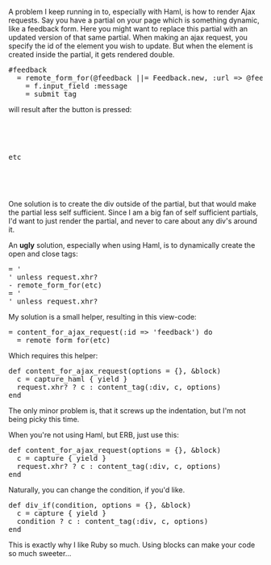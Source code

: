 A problem I keep running in to, especially with Haml, is how to render Ajax requests. Say you have a partial on your page which is something dynamic, like a feedback form. Here you might want to replace this partial with an updated version of that same partial. When making an ajax request, you specify the id of the element you wish to update. But when the element is created inside the partial, it gets rendered double.<!--more-->

<pre lang="rails">
#feedback
  = remote_form_for(@feedback ||= Feedback.new, :url => @feedback, :update => 'feedback') do |f|
    = f.input_field :message
    = submit_tag
</pre>

will result after the button is pressed:

<pre lang="rails">
<div id="feedback">
  <div id="feedback">
    <form>etc
  </div>
</div>
</pre>

One solution is to create the div outside of the partial, but that would make the partial less self sufficient. Since I am a big fan of self sufficient partials, I'd want to just render the partial, and never to care about any div's around it.

An <strong>ugly</strong> solution, especially when using Haml, is to dynamically create the open and close tags:

<pre lang="rails">
= '<div id="feedback">' unless request.xhr?
- remote_form_for(etc)
= '</div>' unless request.xhr?
</pre>

My solution is a small helper, resulting in this view-code:

<pre lang="rails">
= content_for_ajax_request(:id => 'feedback') do
  = remote_form_for(etc)
</pre>

Which requires this helper:

<pre lang="rails">
def content_for_ajax_request(options = {}, &block)
  c = capture_haml { yield }
  request.xhr? ? c : content_tag(:div, c, options)
end
</pre>

The only minor problem is, that it screws up the indentation, but I'm not being picky this time.

When you're not using Haml, but ERB, just use this:

<pre lang="rails">
def content_for_ajax_request(options = {}, &block)
  c = capture { yield }
  request.xhr? ? c : content_tag(:div, c, options)
end
</pre>

Naturally, you can change the condition, if you'd like.

<pre lang="rails">
def div_if(condition, options = {}, &block)
  c = capture { yield }
  condition ? c : content_tag(:div, c, options)
end
</pre>

This is exactly why I like Ruby so much. Using blocks can make your code so much sweeter...